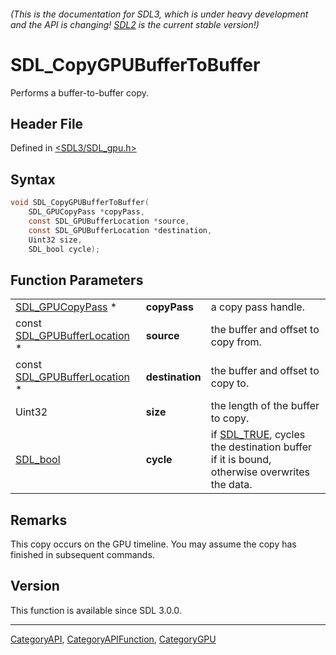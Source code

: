 ###### (This is the documentation for SDL3, which is under heavy development and the API is changing! [SDL2](https://wiki.libsdl.org/SDL2/) is the current stable version!)
# SDL_CopyGPUBufferToBuffer

Performs a buffer-to-buffer copy.

## Header File

Defined in [<SDL3/SDL_gpu.h>](https://github.com/libsdl-org/SDL/blob/main/include/SDL3/SDL_gpu.h)

## Syntax

```c
void SDL_CopyGPUBufferToBuffer(
    SDL_GPUCopyPass *copyPass,
    const SDL_GPUBufferLocation *source,
    const SDL_GPUBufferLocation *destination,
    Uint32 size,
    SDL_bool cycle);
```

## Function Parameters

|                                                        |                 |                                                                                                       |
| ------------------------------------------------------ | --------------- | ----------------------------------------------------------------------------------------------------- |
| [SDL_GPUCopyPass](SDL_GPUCopyPass) *                   | **copyPass**    | a copy pass handle.                                                                                   |
| const [SDL_GPUBufferLocation](SDL_GPUBufferLocation) * | **source**      | the buffer and offset to copy from.                                                                   |
| const [SDL_GPUBufferLocation](SDL_GPUBufferLocation) * | **destination** | the buffer and offset to copy to.                                                                     |
| Uint32                                                 | **size**        | the length of the buffer to copy.                                                                     |
| [SDL_bool](SDL_bool)                                   | **cycle**       | if [SDL_TRUE](SDL_TRUE), cycles the destination buffer if it is bound, otherwise overwrites the data. |

## Remarks

This copy occurs on the GPU timeline. You may assume the copy has finished
in subsequent commands.

## Version

This function is available since SDL 3.0.0.

----
[CategoryAPI](CategoryAPI), [CategoryAPIFunction](CategoryAPIFunction), [CategoryGPU](CategoryGPU)

